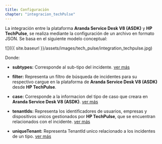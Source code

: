 ```yaml
---
title: Configuración
chapter: "integracion_techPulse"
---
```


La integración entre la plataforma **Aranda Service Desk V8 (ASDK)** y **HP TechPulse**, se realiza mediante la configuración de un archivo en formato JSON. Se basa en el siguiente modelo conceptual:

 ![]({{ site.baseurl }}/assets/images/tech_pulse/integration_techpulse.jpg)  


Donde:
+	**subtypes:** Corresponde al sub-tipo del incidente. [ver más](../TechPulse/02_subtypes_component.html)
+	**filter:** Representa un filtro de búsqueda de incidentes para su respectivo cargue en la plataforma de **Aranda Service Desk V8 (ASDK)** desde **HP TechPulse**.

+	**case:** Corresponde a la informacion del tipo de caso que creara en **Aranda Service Desk V8 (ASDK)**. [ver más](../TechPulse/03_informacion_caso_asdk.html)
+	**tenantIds:** Representa los identificadores de usuarios, empresas y dispositivos unicos gestionados por **HP TechPulse**, que se encuentran relacionados con el incidente. [ver más](../TechPulse/04_tenant_techpulse.html)
+	**uniqueTenant:** Representa TenantId unico relacionado a los incidentes de un tipo. [ver más](../TechPulse/04_tenant_techpulse.html)
